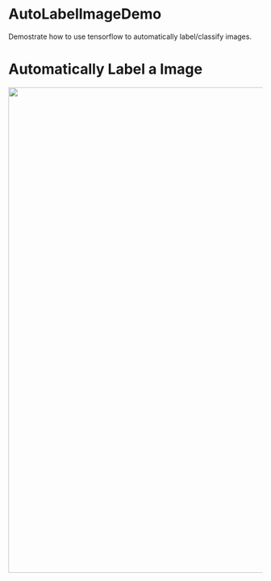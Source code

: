 # AutoLabelImageDemo
Demostrate how to use tensorflow to automatically label/classify images.

# Automatically Label a Image
<img src="https://github.com/elvismetaphor/AutoLabelImageDemo/raw/master/images/automatically_label.gif" width="540" height="960" />

